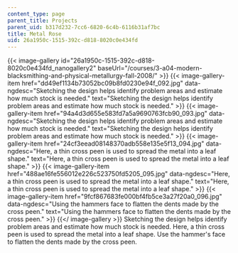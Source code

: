 ```yaml
---
content_type: page
parent_title: Projects
parent_uid: b317d232-7cc6-6820-6c4b-6116b31af7bc
title: Metal Rose
uid: 26a1950c-1515-392c-d818-8020c0e434fd
---
```


{{< image-gallery id="26a1950c-1515-392c-d818-8020c0e434fd_nanogallery2" baseUrl="/courses/3-a04-modern-blacksmithing-and-physical-metallurgy-fall-2008/" >}}
{{< image-gallery-item href="dd49ef1134b73052bc09b8fd0230e94f_092.jpg" data-ngdesc="Sketching the design helps identify problem areas and estimate how much stock is needed." text="Sketching the design helps identify problem areas and estimate how much stock is needed." >}}
{{< image-gallery-item href="94a4d3d655e583fd7a5a9690763fcb90_093.jpg" data-ngdesc="Sketching the design helps identify problem areas and estimate how much stock is needed." text="Sketching the design helps identify problem areas and estimate how much stock is needed." >}}
{{< image-gallery-item href="24cf3eead08148370adb558e135e5f13_094.jpg" data-ngdesc="Here, a thin cross peen is used to spread the metal into a leaf shape." text="Here, a thin cross peen is used to spread the metal into a leaf shape." >}}
{{< image-gallery-item href="488ae16fe556012e226c523750fd5205_095.jpg" data-ngdesc="Here, a thin cross peen is used to spread the metal into a leaf shape." text="Here, a thin cross peen is used to spread the metal into a leaf shape." >}}
{{< image-gallery-item href="9fcf867683fe000bf4fb5ce3a27f20a0_096.jpg" data-ngdesc="Using the hammers face to flatten the dents made by the cross peen." text="Using the hammers face to flatten the dents made by the cross peen." >}}
{{</ image-gallery >}}
Sketching the design helps identify problem areas and estimate how much stock is needed. Here, a thin cross peen is used to spread the metal into a leaf shape. Use the hammer's face to flatten the dents made by the cross peen.